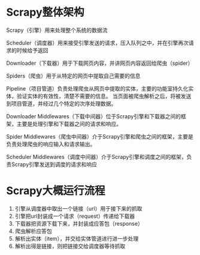 # Scrapy整体架构
Scrapy（引擎）用来处理整个系统的数据流

Scheduler（调度器）用来接受引擎发送的请求，压入队列之中，并在引擎再次请求的时候给予返回

Downloader（下载器）用于下载网页内容，并讲网页内容返回给爬虫（spider）

Spiders（爬虫）用于从特定的网页中提取自己需要的信息

Pipeline（项目管道）负责处理爬虫从网页中提取的实体，主要的功能室持久化实体，验证实体的有效性，清楚不需要的信息。
当页面被爬虫解析之后，将被发送到项目管道，并经过几个特定的次序处理数据。

Downloader Middlewares（下载中间器）位于Scrapy引擎和下载器之间的框架，主要是处理引擎和下载器之间的请求和响应。

Spider Middlewares（爬虫中间器）介于Scrapy引擎和爬虫之间的框架，主要是负责处理爬虫的响应输入和请求输出。

Scheduler Middlewares（调度中间器）介于Scrapy引擎和调度之间的框架，负责Scrapy引擎发送到调度的请求和响应

# Scrapy大概运行流程
1. 引擎从调度器中取出一个链接（url）用于接下来的抓取
2. 引擎把url封装成一个请求（request）传递给下载器
3. 下载器把资源下载下来，并封装成应答包（response）
4. 爬虫解析应答包
5. 解析出实体（item），并交给实体管道进行进一步处理
6. 解析出得是链接，则把链接交给调度器等待抓取